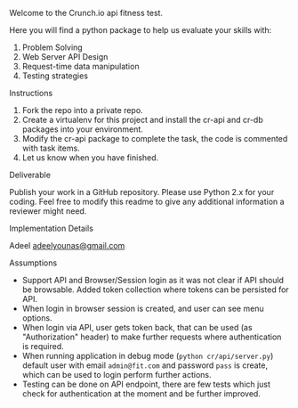 Welcome to the Crunch.io api fitness test.

Here you will find a python package to help us evaluate your skills with:

1. Problem Solving
2. Web Server API Design
3. Request-time data manipulation
4. Testing strategies

Instructions

1. Fork the repo into a private repo.
2. Create a virtualenv for this project and install the cr-api and cr-db packages into your environment.
3. Modify the cr-api package to complete the task, the code is commented with task items.
4. Let us know when you have finished.

Deliverable

Publish your work in a GitHub repository.  Please use Python 2.x for your coding.  Feel free to modify this 
readme to give any additional information a reviewer might need.

Implementation Details

Adeel adeelyounas@gmail.com

Assumptions

- Support API and Browser/Session login as it was not clear if API should be browsable.
    Added token collection where tokens can be persisted for API.
- When login in browser session is created, and user can see menu options.
- When login via API, user gets token back, that can be used (as "Authorization" header) to
    make further requests where authentication is required.
- When running application in debug mode (`python cr/api/server.py`) default user with email `admin@fit.com`
    and password `pass` is create, which can be used to login perform further actions.
- Testing can be done on API endpoint, there are few tests which just check for authentication at the moment and be further improved.
